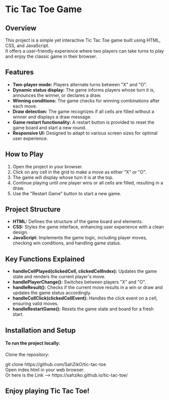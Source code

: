 <h1>Tic Tac Toe Game</h1>

<h2>Overview</h2>

This project is a simple yet interactive Tic Tac Toe game built using HTML, CSS, and JavaScript.<br> 
It offers a user-friendly experience where two players can take turns to play and enjoy the classic game in their browser.

<h2>Features</h2>
<ul>
  <li><b>Two-player mode:</b> Players alternate turns between "X" and "O".
</li>
  <li><b>Dynamic status display:</b> The game informs players whose turn it is, announces the winner, or declares a draw.
</li>
  <li><b>Winning conditions:</b> The game checks for winning combinations after each move.
</li>
  <li><b>Draw detection:</b> The game recognizes if all cells are filled without a winner and displays a draw message.
</li>
  <li><b>Game restart functionality:</b> A restart button is provided to reset the game board and start a new round.
</li>
  <li><b>Responsive UI:</b> Designed to adapt to various screen sizes for optimal user experience.
</li>
</ul>

<h2>How to Play</h2>

<ol>
  <li>Open the project in your browser.</li>
  <li>Click on any cell in the grid to make a move as either "X" or "O".
</li>
  <li>The game will display whose turn it is at the top.
</li>
  <li>Continue playing until one player wins or all cells are filled, resulting in a draw.
</li>
  <li>Use the "Restart Game" button to start a new game.
</li>
</ol>

<h2>Project Structure</h2>

<ul>
  <li><b>HTML:</b> Defines the structure of the game board and elements.</li>
  <li><b>CSS:</b> Styles the game interface, enhancing user experience with a clean design.</li>
  <li><b>JavaScript:</b> Implements the game logic, including player moves, checking win conditions, and handling game status.</li>
</ul>

<h2>Key Functions Explained</h2>

<ul>
  <li><b>handleCellPlayed(clickedCell, clickedCellIndex):</b> Updates the game state and renders the current player's move.</li>
  <li><b>handlePlayerChange():</b> Switches between players "X" and "O".</li>
  <li><b>handleResult():</b> Checks if the current move results in a win or draw and updates the game status accordingly.</li>
  <li><b>handleCellClick(clickedCellEvent):</b> Handles the click event on a cell, ensuring valid moves.</li>
  <li><b>handleRestartGame():</b> Resets the game state and board for a fresh start.</li>
</ul>

<h2>Installation and Setup</h2>

<h4>To run the project locally:</h4>

<p>Clone the repository:</p> 
git clone https://github.com/SahZikO/tic-tac-toe <br>
Open index.html in your web browser. <br>
Or here is the Link --> https://sahziko.github.io/tic-tac-toe/


<h2>Enjoy playing Tic Tac Toe!</h2>
